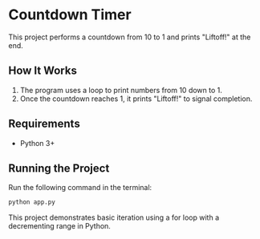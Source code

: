 # Countdown Timer

This project performs a countdown from 10 to 1 and prints "Liftoff!" at the end.

## How It Works

1. The program uses a loop to print numbers from 10 down to 1.
2. Once the countdown reaches 1, it prints "Liftoff!" to signal completion.

## Requirements
- Python 3+

## Running the Project
Run the following command in the terminal:
```sh
python app.py
```

This project demonstrates basic iteration using a for loop with a decrementing range in Python.

